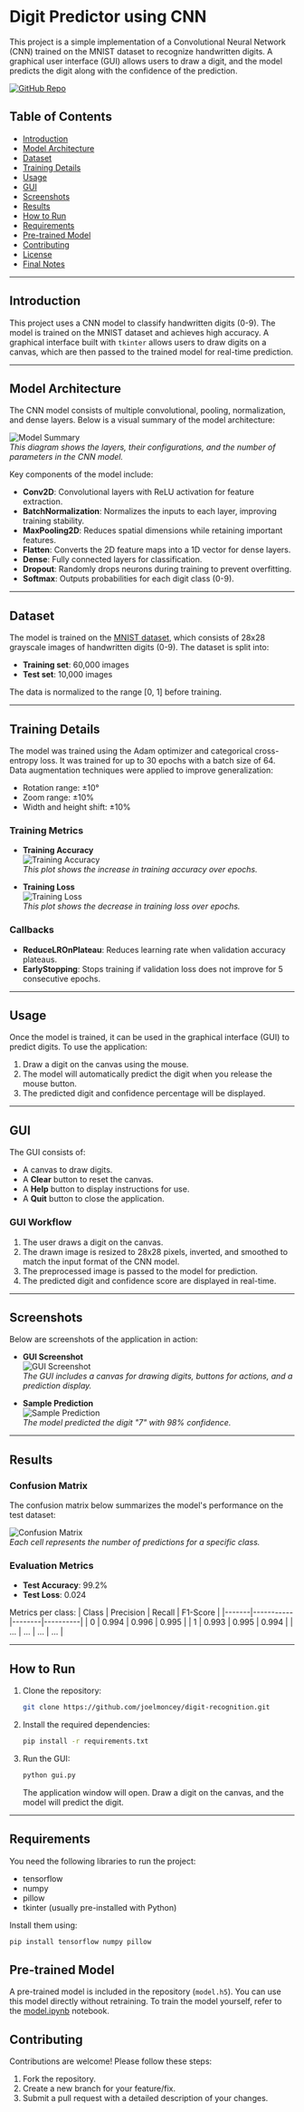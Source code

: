 # Digit Predictor using CNN

This project is a simple implementation of a Convolutional Neural Network (CNN) trained on the MNIST dataset to recognize handwritten digits. A graphical user interface (GUI) allows users to draw a digit, and the model predicts the digit along with the confidence of the prediction.

[![GitHub Repo](https://img.shields.io/badge/GitHub-Repository-blue?style=flat&logo=github)](https://github.com/joelmoncey/digit-recognition)

## Table of Contents
- [Introduction](#introduction)
- [Model Architecture](#model-architecture)
- [Dataset](#dataset)
- [Training Details](#training-details)
- [Usage](#usage)
- [GUI](#gui)
- [Screenshots](#screenshots)
- [Results](#results)
- [How to Run](#how-to-run)
- [Requirements](#requirements)
- [Pre-trained Model](#pre-trained-model)
- [Contributing](#contributing)
- [License](#license)
- [Final Notes](#final-notes)

---

## Introduction

This project uses a CNN model to classify handwritten digits (0-9). The model is trained on the MNIST dataset and achieves high accuracy. A graphical interface built with `tkinter` allows users to draw digits on a canvas, which are then passed to the trained model for real-time prediction.

---

## Model Architecture

The CNN model consists of multiple convolutional, pooling, normalization, and dense layers. Below is a visual summary of the model architecture:

![Model Summary](images/model_summary.png)  
*This diagram shows the layers, their configurations, and the number of parameters in the CNN model.*

Key components of the model include:
- **Conv2D**: Convolutional layers with ReLU activation for feature extraction.
- **BatchNormalization**: Normalizes the inputs to each layer, improving training stability.
- **MaxPooling2D**: Reduces spatial dimensions while retaining important features.
- **Flatten**: Converts the 2D feature maps into a 1D vector for dense layers.
- **Dense**: Fully connected layers for classification.
- **Dropout**: Randomly drops neurons during training to prevent overfitting.
- **Softmax**: Outputs probabilities for each digit class (0-9).

---

## Dataset

The model is trained on the [MNIST dataset](http://yann.lecun.com/exdb/mnist/), which consists of 28x28 grayscale images of handwritten digits (0-9). The dataset is split into:
- **Training set**: 60,000 images
- **Test set**: 10,000 images

The data is normalized to the range [0, 1] before training.

---

## Training Details

The model was trained using the Adam optimizer and categorical cross-entropy loss. It was trained for up to 30 epochs with a batch size of 64. Data augmentation techniques were applied to improve generalization:
- Rotation range: ±10°
- Zoom range: ±10%
- Width and height shift: ±10%

### Training Metrics

- **Training Accuracy**  
   ![Training Accuracy](images/accuracy_plot.png)  
   *This plot shows the increase in training accuracy over epochs.*

- **Training Loss**  
   ![Training Loss](images/loss_plot.png)  
   *This plot shows the decrease in training loss over epochs.*

### Callbacks
- **ReduceLROnPlateau**: Reduces learning rate when validation accuracy plateaus.
- **EarlyStopping**: Stops training if validation loss does not improve for 5 consecutive epochs.

---

## Usage

Once the model is trained, it can be used in the graphical interface (GUI) to predict digits. To use the application:

1. Draw a digit on the canvas using the mouse.
2. The model will automatically predict the digit when you release the mouse button.
3. The predicted digit and confidence percentage will be displayed.

---

## GUI

The GUI consists of:
- A canvas to draw digits.
- A **Clear** button to reset the canvas.
- A **Help** button to display instructions for use.
- A **Quit** button to close the application.

### GUI Workflow
1. The user draws a digit on the canvas.
2. The drawn image is resized to 28x28 pixels, inverted, and smoothed to match the input format of the CNN model.
3. The preprocessed image is passed to the model for prediction.
4. The predicted digit and confidence score are displayed in real-time.

---

## Screenshots

Below are screenshots of the application in action:

- **GUI Screenshot**  
   ![GUI Screenshot](images/gui_screenshot.png)  
   *The GUI includes a canvas for drawing digits, buttons for actions, and a prediction display.*

- **Sample Prediction**  
   ![Sample Prediction](images/sample_prediction.png)  
   *The model predicted the digit "7" with 98% confidence.*

---

## Results

### Confusion Matrix
The confusion matrix below summarizes the model's performance on the test dataset:

![Confusion Matrix](images/confusion_matrix.png)  
*Each cell represents the number of predictions for a specific class.*

### Evaluation Metrics
- **Test Accuracy**: 99.2%
- **Test Loss**: 0.024

Metrics per class:
| Class | Precision | Recall | F1-Score |
|-------|-----------|--------|----------|
| 0     | 0.994     | 0.996  | 0.995    |
| 1     | 0.993     | 0.995  | 0.994    |
| ...   | ...       | ...    | ...      |

---

## How to Run

1. Clone the repository:
    ```bash
    git clone https://github.com/joelmoncey/digit-recognition.git
    ```

2. Install the required dependencies:
    ```bash
    pip install -r requirements.txt
    ```

3. Run the GUI:
    ```bash
    python gui.py
    ```
    The application window will open. Draw a digit on the canvas, and the model will predict the digit.

---

## Requirements

You need the following libraries to run the project:
- tensorflow
- numpy
- pillow
- tkinter (usually pre-installed with Python)

Install them using:
```bash
pip install tensorflow numpy pillow
```
## Pre-trained Model

A pre-trained model is included in the repository (`model.h5`). You can use this model directly without retraining. To train the model yourself, refer to the [model.ipynb](model.ipynb) notebook.


## Contributing

Contributions are welcome! Please follow these steps:

1. Fork the repository.
2. Create a new branch for your feature/fix.
3. Submit a pull request with a detailed description of your changes.
